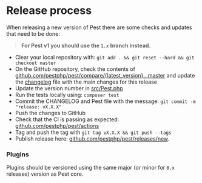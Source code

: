 # Release process

When releasing a new version of Pest there are some checks and updates that need to be done:

> **For Pest v1 you should use the `1.x` branch instead.**

- Clear your local repository with: `git add . && git reset --hard && git checkout master`
- On the GitHub repository, check the contents of [github.com/pestphp/pest/compare/{latest_version}...master](https://github.com/pestphp/pest/compare/{latest_version}...master) and update the [changelog](CHANGELOG.md) file with the main changes for this release
- Update the version number in [src/Pest.php](src/Pest.php)
- Run the tests locally using: `composer test`
- Commit the CHANGELOG and Pest file with the message: `git commit -m "release: vX.X.X"`
- Push the changes to GitHub
- Check that the CI is passing as expected: [github.com/pestphp/pest/actions](https://github.com/pestphp/pest/actions)
- Tag and push the tag with `git tag vX.X.X && git push --tags`
- Publish release here: [github.com/pestphp/pest/releases/new](https://github.com/pestphp/pest/releases/new).

### Plugins

Plugins should be versioned using the same major (or minor for `0.x` releases) version as Pest core.
